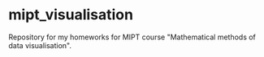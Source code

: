 # mipt_visualisation
Repository for my homeworks for MIPT course "Mathematical methods of data visualisation".
